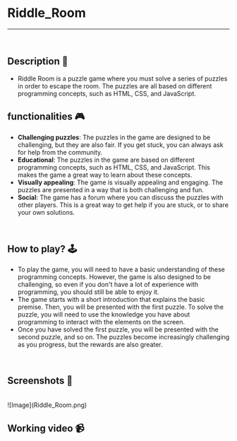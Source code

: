 # **Riddle_Room** 

---

<br>

## **Description 📃**
<!-- add your game description here  -->
- Riddle Room is a puzzle game where you must solve a series of puzzles in order to escape the room. The puzzles are all based on different programming concepts, such as HTML, CSS, and JavaScript.

## **functionalities 🎮**
<!-- add functionalities over here -->
- **Challenging puzzles**: The puzzles in the game are designed to be challenging, but they are also fair. If you get stuck, you can always ask for help from the community.
- **Educational**: The puzzles in the game are based on different programming concepts, such as HTML, CSS, and JavaScript. This makes the game a great way to learn about these concepts.
- **Visually appealing**: The game is visually appealing and engaging. The puzzles are presented in a way that is both challenging and fun.
- **Social**: The game has a forum where you can discuss the puzzles with other players. This is a great way to get help if you are stuck, or to share your own solutions.
<br>

## **How to play? 🕹️**
<!-- add the steps how to play games -->
- To play the game, you will need to have a basic understanding of these programming concepts. However, the game is also designed to be challenging, so even if you don't have a lot of experience with programming, you should still be able to enjoy it.
- The game starts with a short introduction that explains the basic premise. Then, you will be presented with the first puzzle. To solve the puzzle, you will need to use the knowledge you have about programming to interact with the elements on the screen.
- Once you have solved the first puzzle, you will be presented with the second puzzle, and so on. The puzzles become increasingly challenging as you progress, but the rewards are also greater.

<br>

## **Screenshots 📸**

<br>
<!-- add your screenshots like this -->
<!-- ![image](url) -->
![Image](Riddle_Room.png)

<br>

## **Working video 📹**
<!-- add your working video over here -->